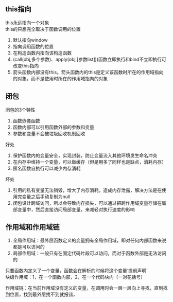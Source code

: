 ## this指向
this永远指向一个对象  
this的只想完全取决于函数调用的位置
1. 默认指向window
2. 指向调用函数的位置
3. 在构造函数内指向该构造函数
4. (call(obj,多个参数)、apply(obj,[参数list]))函数立即执行和bind不立即执行可改变this指向
5. 箭头函数内部没有this。箭头函数内的this是定义该函数时所在的作用域指向的对象，而不是使用时所在的作用域指向的对象

## 闭包
闭包的3个特性  
1. 函数嵌套函数
2. 函数内部可以引用函数外部的参数和变量
3. 参数和变量不会被垃圾回收机制回收

好处  
1. 保护函数内的变量安全，实现封装，防止变量流入其他环境发生命名冲突
2. 在内存中维持一个变量，可以做缓存（但是用多了同样也是缺点，消耗内存）
3. 匿名函数自执行可以减少内存消耗

坏处
1. 引用的私有变量无法销毁，增大了内存消耗，造成内存泄露，解决方法是在使用完变量之后手动复制为null
2. 闭包设计跨域访问，所以会导致内存损失，可以通过把跨作用域变量存储在局部变量中，然后直接访问局部变量，来减轻对执行速度的影响

## 作用域和作用域链
1. 全局作用域：最外层函数定义的变量拥有全局作用域，即对任何内部函数来说都是可以访问的
3. 局部作用域：一般只有在固定代码片段可以访问，而对于函数外部是无法访问的

只要函数内定义了一个变量，函数会在解析的时候将这个变量‘提前声明’  
块级作用域：1，在一个函数内部，2，在一个代码块内（一对花括号）

作用域链：在当前作用域没有定义的变量，在调用时会一层一层向上寻找，直到找到位置，找到最外层找不到就报错，

## 
